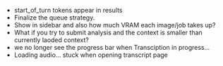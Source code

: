 - start_of_turn tokens appear in results
- Finalize the queue strategy.
- Show in sidebar and also how much VRAM each image/job takes up?
- What if you try to submit analysis and the context is smaller than currently laoded context?
- we no longer see the progress bar when Transciption in progress...
- Loading audio... stuck when opening transcript page
